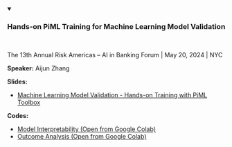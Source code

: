 <details open>
  <summary><h3><strong>Hands-on PiML Training for Machine Learning Model Validation</strong></h3></summary><br /> 

The 13th Annual Risk Americas – AI in Banking Forum | May 20, 2024 | NYC

**Speaker:** Aijun Zhang

**Slides:** 

- [Machine Learning Model Validation - Hands-on Training with PiML Toolbox](https://github.com/SelfExplainML/PiML-Toolbox/blob/main/docs/Workshop/202403CBA/202403CBA_ConceptualSoundness.pdf)

**Codes:** 
- <a style="text-laign: 'center'" target="_blank" href="https://colab.research.google.com/github/SelfExplainML/PiML-Toolbox/blob/main/docs/Workshop/202405RiskAmericas/202405RiskAmericasTraining_Session1.ipynb">Model Interpretability (Open from Google Colab)</a>  
- <a style="text-laign: 'center'" target="_blank" href="https://colab.research.google.com/github/SelfExplainML/PiML-Toolbox/blob/main/docs/Workshop/202405RiskAmericas/202405RiskAmericasTraining_Session2.ipynb">Outcome Analysis (Open from Google Colab)</a>  
</details>  


